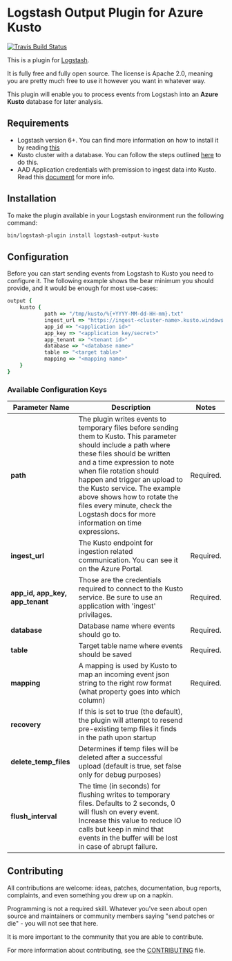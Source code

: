 # Logstash Output Plugin for Azure Kusto

[![Travis Build Status](https://travis-ci.org/Azure/logstash-output-kusto.svg)](https://travis-ci.org/Azure/logstash-output-kusto)

This is a plugin for [Logstash](https://github.com/elastic/logstash).

It is fully free and fully open source. The license is Apache 2.0, meaning you are pretty much free to use it however you want in whatever way.

This plugin will enable you to process events from Logstash into an **Azure Kusto** database for later analysis. 

## Requirements

- Logstash version 6+. You can find more information on how to install it by reading [this](https://www.elastic.co/guide/en/logstash/current/installing-logstash.html)
- Kusto cluster with a database. You can follow the steps outlined [here](https://docs.microsoft.com/en-us/azure/data-explorer/create-cluster-database-portal) to do this.
- AAD Application credentials with premission to ingest data into Kusto. Read this [document](https://docs.microsoft.com/en-us/azure/kusto/management/access-control/how-to-provision-aad-app) for more info.

## Installation

To make the plugin available in your Logstash environment run the following command:
```sh
bin/logstash-plugin install logstash-output-kusto
```

## Configuration

Before you can start sending events from Logstash to Kusto you need to configure it. The following example shows the bear minimum you should provide, and it would be enough for most use-cases:

```ruby
output {
	kusto {
            path => "/tmp/kusto/%{+YYYY-MM-dd-HH-mm}.txt"
            ingest_url => "https://ingest-<cluster-name>.kusto.windows.net/"
            app_id => "<application id>"
            app_key => "<application key/secret>"
            app_tenant => "<tenant id>"
            database => "<database name>"
            table => "<target table>"
            mapping => "<mapping name>"
	}
}
```

### Available Configuration Keys

| Parameter Name | Description | Notes |
| --- | --- | --- |
| **path** | The plugin writes events to temporary files before sending them to Kusto. This parameter should include a path where these files should be written and a time expression to note when file rotation should happen and trigger an upload to the Kusto service. The example above shows how to rotate the files every minute, check the Logstash docs for more information on time expressions. | Required.
| **ingest_url** | The Kusto endpoint for ingestion related communication. You can see it on the Azure Portal.| Required.|
| **app_id, app_key, app_tenant**| Those are the credentials required to connect to the Kusto service. Be sure to use an application with 'ingest' privilages. | Required.|
| **database**| Database name where events should go to. | Required. |
| **table** | Target table name where events should be saved | Required.
| **mapping** | A mapping is used by Kusto to map an incoming event json string to the right row format (what property goes into which column) | Required. |
| **recovery** | If this is set to true (the default), the plugin will attempt to resend pre-existing temp files it finds in the path upon startup | |
| **delete_temp_files** | Determines if temp files will be deleted after a successful upload (default is true, set false only for debug purposes)| |
| **flush_interval** | The time (in seconds) for flushing writes to temporary files. Defaults to 2 seconds, 0 will flush on every event. Increase this value to reduce IO calls but keep in mind that events in the buffer will be lost in case of abrupt failure.| |

## Contributing

All contributions are welcome: ideas, patches, documentation, bug reports, complaints, and even something you drew up on a napkin.

Programming is not a required skill. Whatever you've seen about open source and maintainers or community members saying "send patches or die" - you will not see that here.

It is more important to the community that you are able to contribute.

For more information about contributing, see the [CONTRIBUTING](https://github.com/elastic/logstash/blob/master/CONTRIBUTING.md) file.
